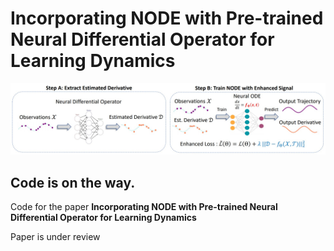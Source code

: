 # Incorporating NODE with Pre-trained Neural Differential Operator for Learning Dynamics
![workflow](figures/workflow.jpg)

## Code is on the way.

Code for the paper **Incorporating NODE with Pre-trained Neural
Differential Operator for Learning Dynamics**

Paper is under review